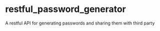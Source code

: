 # restful_password_generator
A restful API for generating passwords and sharing them with third party
